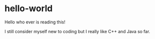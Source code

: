 # hello-world

Hello who ever is reading this!

I still consider myself new to coding but I really like C++ and Java so far.

